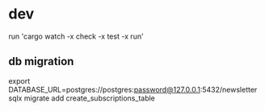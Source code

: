 # dev

run 'cargo watch -x check -x test -x run'

## db migration

export DATABASE_URL=postgres://postgres:password@127.0.0.1:5432/newsletter
sqlx migrate add create_subscriptions_table
